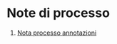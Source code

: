 # Note di processo

1. [Nota processo annotazioni](NotaProcessoAnnotazioniAndQuickCoopServiceFlow/index.md)
